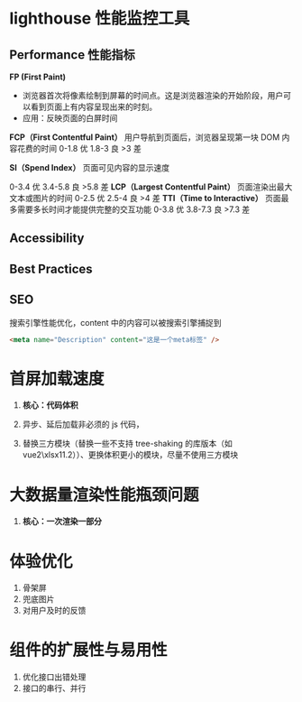 # lighthouse 性能监控工具

## Performance 性能指标

**FP (First Paint)**

- 浏览器首次将像素绘制到屏幕的时间点。这是浏览器渲染的开始阶段，用户可以看到页面上有内容呈现出来的时刻。
- 应用：反映页面的白屏时间

**FCP（First Contentful Paint）**
用户导航到页面后，浏览器呈现第一块 DOM 内容花费的时间
0-1.8 优
1.8-3 良
\>3 差

**SI（Spend Index）**
页面可见内容的显示速度

0-3.4 优
3.4-5.8 良
\>5.8 差
**LCP（Largest Contentful Paint）**
页面渲染出最大文本或图片的时间
0-2.5 优
2.5-4 良
\>4 差
**TTI（Time to Interactive）**
页面最多需要多长时间才能提供完整的交互功能
0-3.8 优
3.8-7.3 良
\>7.3 差

## Accessibility

## Best Practices

## SEO

搜索引擎性能优化，content 中的内容可以被搜索引擎捕捉到

```html
<meta name="Description" content="这是一个meta标签" />
```

# 首屏加载速度

1. **核心：代码体积**

2. 异步、延后加载非必须的 js 代码，

3. 替换三方模块（替换一些不支持 tree-shaking 的库版本（如 vue2\xlsx11.2））、更换体积更小的模块，尽量不使用三方模块

# 大数据量渲染性能瓶颈问题

1. **核心：一次渲染一部分**

# 体验优化

1. 骨架屏
2. 兜底图片
3. 对用户及时的反馈

# 组件的扩展性与易用性

1. 优化接口出错处理
2. 接口的串行、并行
